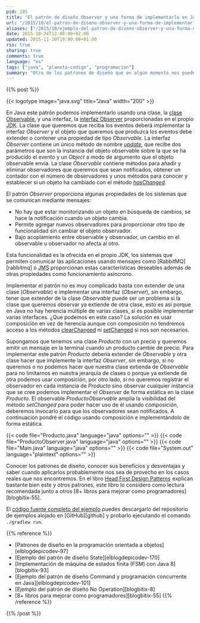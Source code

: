 ```yaml
---
pid: 105
title: "El patrón de diseño Observer y una forma de implementarlo en Java"
url: "/2015/10/el-patron-de-diseno-observer-y-una-forma-de-implementarlo-en-java/"
aliases: ["/2015/10/ejemplo-del-patron-de-diseno-observer-y-una-forma-de-implementarlo-en-java/"]
date: 2015-10-24T12:00:00+02:00
updated: 2015-11-10T19:00:00+01:00
rss: true
sharing: true
comments: true
language: "es"
tags: ["java", "planeta-codigo", "programacion"]
summary: "Otro de los patrones de diseño que en algún momento nos puede ser útil es el patrón _Observer_. Podemos usar este patrón si tenemos la necesidad de realizar acciones como consecuencia del cambio de estado o cierta circunstancia de un objeto. El patrón _Observer_ nos permite mantener desacoplados el objeto que emite el evento y el objeto que recibe el evento e independizar al objeto observable del número de observadores que tenga."
---
```


{{% post %}}


{{< logotype image="java.svg" title="Java" width="200" >}}

En Java este patrón podemos implementarlo usando una clase, la [clase Observable](https://docs.oracle.com/javase/8/docs/api/java/util/Observable.html), y una interfaz, la [interfaz Observer](https://docs.oracle.com/javase/8/docs/api/java/util/Observer.html) proporcionadas en el propio <abbr title="Java Development Kit">JDK</abbr>. La clase que queremos que reciba los eventos deberá implementar la interfaz _Observer_ y el objeto que queremos que produzca los eventos debe extender o contener una propiedad de tipo _Observable_. La interfaz _Observer_ contiene un único método de nombre [_update_](https://docs.oracle.com/javase/8/docs/api/java/util/Observer.html#update-java.util.Observable-java.lang.Object-), que recibe dos parámetros que son la instancia del objeto observable sobre la que se ha producido el evento y un _Object_ a modo de argumento que el objeto observable envía. La clase _Observable_ contiene métodos para añadir y eliminar observadores que queremos que sean notificados, obtener un contador con el número de observadores y unos métodos para conocer y establecer si un objeto ha cambiado con el método [_hasChanged_](https://docs.oracle.com/javase/8/docs/api/java/util/Observable.html#hasChanged--).

El patrón _Observer_ proporciona algunas propiedades de los sistemas que se comunican mediante mensajes:

* No hay que estar monitorizando un objeto en búsqueda de cambios, se hace la notificación cuando un objeto cambia.
* Permite agregar nuevos observadores para proporcionar otro tipo de funcionalidad sin cambiar el objeto observador.
* Bajo acoplamiento entre observable y observador, un cambio en el observable u observador no afecta al otro.

Esta funcionalidad es la ofrecida en el propio JDK, los sistemas que permiten comunicar las aplicaciones usando mensajes como [RabbitMQ][rabbitmq] o <abbr title="Java Message Service">JMS</abbr> proporcionan estas características deseables además de otras propiedades como funcionamiento asíncrono.

Implementar el patrón no es muy complicado basta con extender de una clase (_Observable_) e implementar una interfaz (_Observer_), sin embargo, tener que extender de la clase _Observable_ puede ser un problema si la clase que queremos observar ya extiende de otra clase, esto es así porque en Java no hay herencia múltiple de varias clases, si es posible implementar varias interfaces. ¿Que podemos en este caso? La solución es usar composición en vez de herencia aunque con composición no tendremos acceso a los métodos [clearChanged](https://docs.oracle.com/javase/8/docs/api/java/util/Observable.html#clearChanged--) ni [setChanged](https://docs.oracle.com/javase/8/docs/api/java/util/Observable.html#setChanged--) si nos son necesarios.

Supongamos que tenemos una clase _Producto_ con un precio y queremos emitir un mensaje en la terminal cuando un producto cambie de precio. Para implementar este patrón _Producto_ debería extender de _Observable_ y otra clase hacer que implemente la interfaz _Observer_, sin embargo, si no queremos o no podemos hacer que nuestra clase extienda de _Observable_ para no limitarnos en nuestra jerarquía de clases o porque ya extiende de otra podemos usar composición, por otro lado, si no queremos registrar el observador en cada instancia de _Producto_  sino observar cualquier instancia que se cree podemos implementar el _Observer_ de forma estática en la clase _Producto_. El observable _ProductoObservable_ amplia la visibilidad del método _setChanged_ para poder hacer uso de él usando composición, deberemos invocarlo para que los observadores sean notificados. A continuación pondré el código usando composición e implementándolo de forma estática.


{{< code file="Producto.java" language="java" options="" >}}
{{< code file="ProductoObserver.java" language="java" options="" >}}
{{< code file="Main.java" language="java" options="" >}}
{{< code file="System.out" language="plaintext" options="" >}}

Conocer los patrones de diseño, conocer sus beneficios y desventajas y saber cuando aplicarlos probablemente nos sea de provecho en los casos reales que nos encontremos. En el libro <a href="https://www.amazon.es/gp/product/0596007124/ref=as_li_ss_tl?ie=UTF8&camp=3626&creative=24822&creativeASIN=0596007124&linkCode=as2&tag=blobit-21">Head First Design Patterns</a><img src="https://ir-es.amazon-adsystem.com/e/ir?t=blobit-21&l=as2&o=30&a=0596007124" width="1" height="1" border="0" alt="" style="border:none !important; margin:0px !important;"> explican bastante bien este y otros patrones, este libro lo considero como lectura recomendada junto a otros [8+ libros para mejorar como programadores][blogbitix-55].

El [código fuente completo del ejemplo](https://github.com/picodotdev/blog-ejemplos/tree/master/PatronObserver) puedes descargarlo del repositorio de ejemplos alojado en [GitHub][github] y probarlo ejecutando el comando <code>./gradlew run</code>.

{{% reference %}}

* [Patrones de diseño en la programación orientada a objetos][elblogdepicodev-97]
* [Ejemplo del patrón de diseño State][elblogdepicodev-170]
* [Implementación de máquina de estados finita (FSM) con Java 8][blogbitix-93]
* [Ejemplo del patrón de diseño Command y programación concurrente en Java][elblogdepicodev-101]
* [Ejemplo del patrón de diseño No Operation][blogbitix-8]
* [8+ libros para mejorar como programadores][blogbitix-55]
{{% /reference %}}

{{% /post %}}
